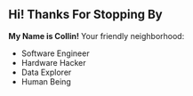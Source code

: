 ## Hi! Thanks For Stopping By

**My Name is Collin!** Your friendly neighborhood: 

* Software Engineer 
* Hardware Hacker
* Data Explorer
* Human Being